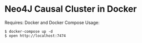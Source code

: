 # Neo4J Causal Cluster in Docker

Requires: Docker and Docker Compose
Usage:
```
$ docker-compose up -d
$ open http://localhost:7474
```
